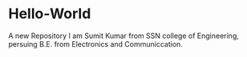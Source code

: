 # Hello-World
A new Repository
I am Sumit Kumar from SSN college of Engineering, persuing B.E. from Electronics and Communiccation.
